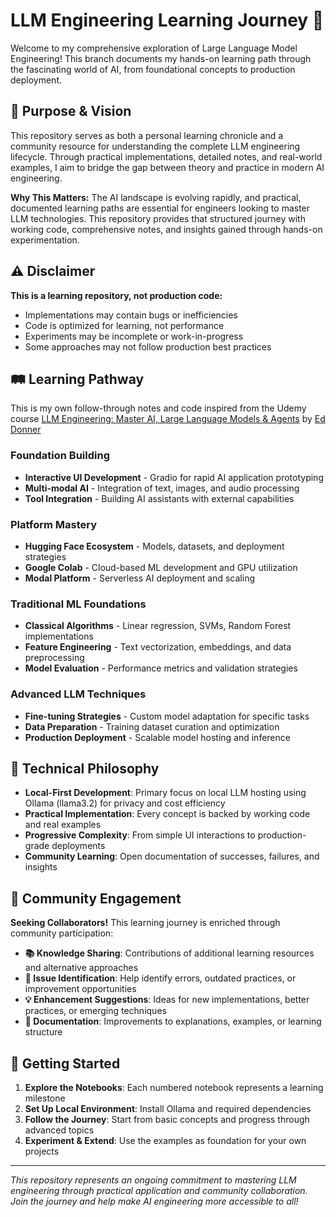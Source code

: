 # LLM Engineering Learning Journey 🚀

Welcome to my comprehensive exploration of Large Language Model Engineering! This branch documents my hands-on learning path through the fascinating world of AI, from foundational concepts to production deployment.

## 🎯 Purpose & Vision

This repository serves as both a personal learning chronicle and a community resource for understanding the complete LLM engineering lifecycle. Through practical implementations, detailed notes, and real-world examples, I aim to bridge the gap between theory and practice in modern AI engineering.

**Why This Matters:** The AI landscape is evolving rapidly, and practical, documented learning paths are essential for engineers looking to master LLM technologies. This repository provides that structured journey with working code, comprehensive notes, and insights gained through hands-on experimentation.

## ⚠️ Disclaimer

**This is a learning repository, not production code:**

- Implementations may contain bugs or inefficiencies
- Code is optimized for learning, not performance
- Experiments may be incomplete or work-in-progress
- Some approaches may not follow production best practices

## 🛤️ Learning Pathway
This is my own follow-through notes and code inspired from the Udemy course [LLM Engineering: Master AI, Large Language Models & Agents](https://www.udemy.com/course/llm-engineering-master-ai-and-large-language-models/) by [Ed Donner](https://www.udemy.com/user/ed-donner-3/)

### **Foundation Building**
- **Interactive UI Development** - Gradio for rapid AI application prototyping
- **Multi-modal AI** - Integration of text, images, and audio processing
- **Tool Integration** - Building AI assistants with external capabilities

### **Platform Mastery**
- **Hugging Face Ecosystem** - Models, datasets, and deployment strategies
- **Google Colab** - Cloud-based ML development and GPU utilization
- **Modal Platform** - Serverless AI deployment and scaling

### **Traditional ML Foundations**
- **Classical Algorithms** - Linear regression, SVMs, Random Forest implementations
- **Feature Engineering** - Text vectorization, embeddings, and data preprocessing
- **Model Evaluation** - Performance metrics and validation strategies

### **Advanced LLM Techniques**
- **Fine-tuning Strategies** - Custom model adaptation for specific tasks
- **Data Preparation** - Training dataset curation and optimization
- **Production Deployment** - Scalable model hosting and inference

## 🔧 Technical Philosophy

- **Local-First Development**: Primary focus on local LLM hosting using Ollama (llama3.2) for privacy and cost efficiency
- **Practical Implementation**: Every concept is backed by working code and real examples
- **Progressive Complexity**: From simple UI interactions to production-grade deployments
- **Community Learning**: Open documentation of successes, failures, and insights

## 🤝 Community Engagement

**Seeking Collaborators!** This learning journey is enriched through community participation:

- **📚 Knowledge Sharing**: Contributions of additional learning resources and alternative approaches
- **🐛 Issue Identification**: Help identify errors, outdated practices, or improvement opportunities  
- **💡 Enhancement Suggestions**: Ideas for new implementations, better practices, or emerging techniques
- **📖 Documentation**: Improvements to explanations, examples, or learning structure

## 🚀 Getting Started

1. **Explore the Notebooks**: Each numbered notebook represents a learning milestone
2. **Set Up Local Environment**: Install Ollama and required dependencies
3. **Follow the Journey**: Start from basic concepts and progress through advanced topics
4. **Experiment & Extend**: Use the examples as foundation for your own projects

---

*This repository represents an ongoing commitment to mastering LLM engineering through practical application and community collaboration. Join the journey and help make AI engineering more accessible to all!*

